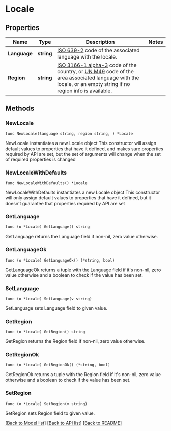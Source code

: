 # Locale

## Properties

Name | Type | Description | Notes
------------ | ------------- | ------------- | -------------
**Language** | **string** | [ISO 639-2](https://en.wikipedia.org/wiki/ISO_639-2) code of the associated language with the locale. | 
**Region** | **string** | [ISO 3166-1 alpha-3](https://en.wikipedia.org/wiki/ISO_3166-1_alpha-3) code of the country, or [UN M49](https://en.wikipedia.org/wiki/UN_M49) code of the area associated language with the locale, or an empty string if no region info is available.  | 

## Methods

### NewLocale

`func NewLocale(language string, region string, ) *Locale`

NewLocale instantiates a new Locale object
This constructor will assign default values to properties that have it defined,
and makes sure properties required by API are set, but the set of arguments
will change when the set of required properties is changed

### NewLocaleWithDefaults

`func NewLocaleWithDefaults() *Locale`

NewLocaleWithDefaults instantiates a new Locale object
This constructor will only assign default values to properties that have it defined,
but it doesn't guarantee that properties required by API are set

### GetLanguage

`func (o *Locale) GetLanguage() string`

GetLanguage returns the Language field if non-nil, zero value otherwise.

### GetLanguageOk

`func (o *Locale) GetLanguageOk() (*string, bool)`

GetLanguageOk returns a tuple with the Language field if it's non-nil, zero value otherwise
and a boolean to check if the value has been set.

### SetLanguage

`func (o *Locale) SetLanguage(v string)`

SetLanguage sets Language field to given value.


### GetRegion

`func (o *Locale) GetRegion() string`

GetRegion returns the Region field if non-nil, zero value otherwise.

### GetRegionOk

`func (o *Locale) GetRegionOk() (*string, bool)`

GetRegionOk returns a tuple with the Region field if it's non-nil, zero value otherwise
and a boolean to check if the value has been set.

### SetRegion

`func (o *Locale) SetRegion(v string)`

SetRegion sets Region field to given value.



[[Back to Model list]](../README.md#documentation-for-models) [[Back to API list]](../README.md#documentation-for-api-endpoints) [[Back to README]](../README.md)


